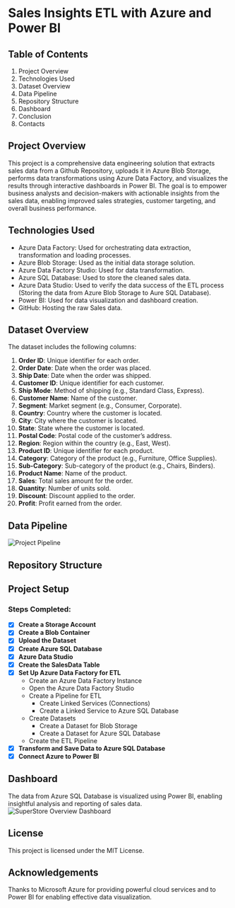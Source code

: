 # Sales Insights ETL with Azure and Power BI

## Table of Contents
1. Project Overview
2. Technologies Used
3. Dataset Overview
4. Data Pipeline
5. Repository Structure
7. Dashboard
8. Conclusion
9. Contacts

## Project Overview
This project is a comprehensive data engineering solution that extracts sales data from a Github Repository, uploads it in Azure Blob Storage, performs data transformations using Azure Data Factory, and visualizes the results through interactive dashboards in Power BI. The goal is to empower business analysts and decision-makers with actionable insights from the sales data, enabling improved sales strategies, customer targeting, and overall business performance.

## Technologies Used
- Azure Data Factory: Used for orchestrating data extraction, transformation and loading processes.
- Azure Blob Storage: Used as the initial data storage solution.
- Azure Data Factory Studio: Used for data transformation.
- Azure SQL Database: Used to store the cleaned sales data.
- Azure Data Studio: Used to verify the data success of the ETL process (Storing the data from Azure Blob Storage to Aure SQL Database).
- Power BI: Used for data visualization and dashboard creation.
- GitHub: Hosting the raw Sales data.

## Dataset Overview
The dataset includes the following columns:

1. **Order ID**: Unique identifier for each order.
2. **Order Date**: Date when the order was placed.
3. **Ship Date**: Date when the order was shipped.
4. **Customer ID**: Unique identifier for each customer.
5. **Ship Mode**: Method of shipping (e.g., Standard Class, Express).
6. **Customer Name**: Name of the customer.
7. **Segment**: Market segment (e.g., Consumer, Corporate).
8. **Country**: Country where the customer is located.
9. **City**: City where the customer is located.
10. **State**: State where the customer is located.
11. **Postal Code**: Postal code of the customer’s address.
12. **Region**: Region within the country (e.g., East, West).
13. **Product ID**: Unique identifier for each product.
14. **Category**: Category of the product (e.g., Furniture, Office Supplies).
15. **Sub-Category**: Sub-category of the product (e.g., Chairs, Binders).
16. **Product Name**: Name of the product.
17. **Sales**: Total sales amount for the order.
18. **Quantity**: Number of units sold.
19. **Discount**: Discount applied to the order.
20. **Profit**: Profit earned from the order.

## Data Pipeline
![Project Pipeline](https://github.com/user-attachments/assets/707ea45d-b7bf-4bb0-bed5-5e25bd512f16)

## Repository Structure


## Project Setup
### Steps Completed:
- [x] **Create a Storage Account**
- [x] **Create a Blob Container**
- [x] **Upload the Dataset**
- [x] **Create Azure SQL Database**
- [x] **Azure Data Studio**
- [x] **Create the SalesData Table**
- [x] **Set Up Azure Data Factory for ETL**
  - Create an Azure Data Factory Instance
  - Open the Azure Data Factory Studio
  - Create a Pipeline for ETL
    - Create Linked Services (Connections)
    - Create a Linked Service to Azure SQL Database
  - Create Datasets
    - Create a Dataset for Blob Storage
    - Create a Dataset for Azure SQL Database
  - Create the ETL Pipeline
- [x] **Transform and Save Data to Azure SQL Database**
- [x] **Connect Azure to Power BI**

## Dashboard
The data from Azure SQL Database is visualized using Power BI, enabling insightful analysis and reporting of sales data.
![SuperStore Overview Dashboard](https://github.com/user-attachments/assets/d1568319-1c78-4931-aa4e-2211f2913b89)


## License
This project is licensed under the MIT License.

## Acknowledgements
Thanks to Microsoft Azure for providing powerful cloud services and to Power BI for enabling effective data visualization.
